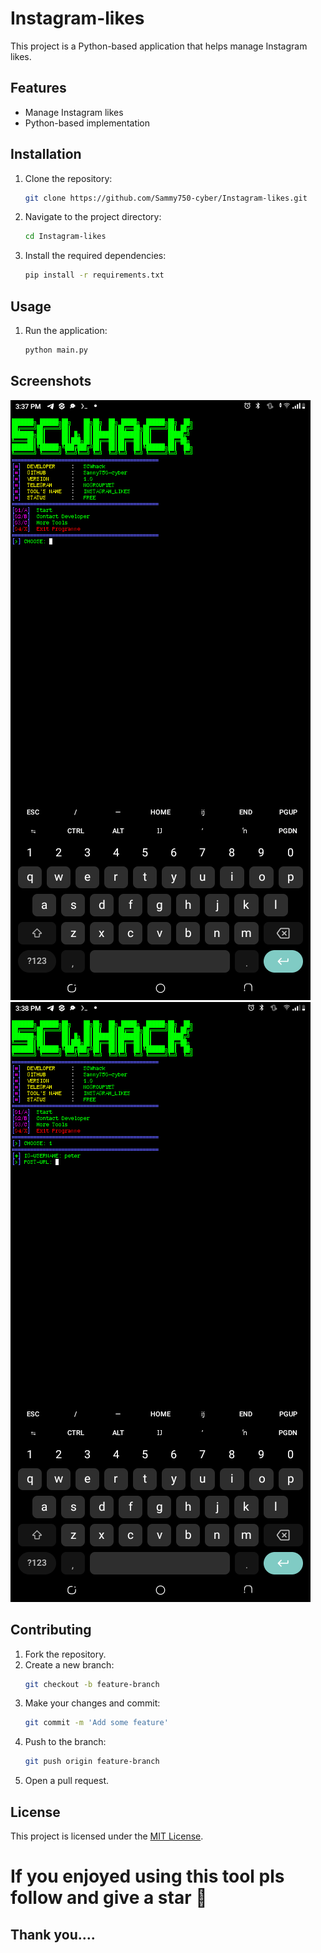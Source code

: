 # Instagram-likes

This project is a Python-based application that helps manage Instagram likes.

## Features

- Manage Instagram likes
- Python-based implementation

## Installation

1. Clone the repository:
    ```sh
    git clone https://github.com/Sammy750-cyber/Instagram-likes.git
    ```
2. Navigate to the project directory:
    ```sh
    cd Instagram-likes
    ```
3. Install the required dependencies:
    ```sh
    pip install -r requirements.txt
    ```

## Usage

1. Run the application:
    ```sh
    python main.py
    ```

## Screenshots

![Screenshot](Screenshot_20250325-153748.png)
![Screenshot](Screenshot_20250325-153833.png)

## Contributing

1. Fork the repository.
2. Create a new branch:
    ```sh
    git checkout -b feature-branch
    ```
3. Make your changes and commit:
    ```sh
    git commit -m 'Add some feature'
    ```
4. Push to the branch:
    ```sh
    git push origin feature-branch
    ```
5. Open a pull request.

## License

This project is licensed under the [MIT License](LICENSE).

# If you enjoyed using this tool pls follow and give a star 🌟

## Thank you....
